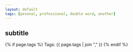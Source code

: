 ```yaml
---
layout: default
tags: [pesonal, professional, double word, another]
---
```


## subtitle

{% if page.tags %}
  Tags: {{ page.tags | join "," }}
{% endif %}
